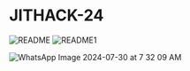 # JITHACK-24
  ![README](https://github.com/Voidmarcos00/JITHACK-24/assets/114277461/9043015d-c97e-4db7-89e0-5a6ba9a86193)
  ![README1](https://github.com/Voidmarcos00/JITHACK-24/assets/114277461/d87f042d-e5ef-42fd-a689-4b8c63faee9e)


![WhatsApp Image 2024-07-30 at 7 32 09 AM](https://github.com/user-attachments/assets/9acb3c74-e30d-40e3-931f-7a10c90287c4)

